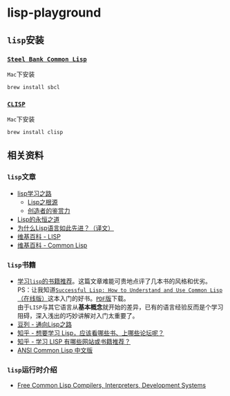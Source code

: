 lisp-playground
=======================

`lisp`安装
------------------

### [`Steel Bank Common Lisp`](http://www.sbcl.org/)

`Mac`下安装

```bash
brew install sbcl
```

### [`CLISP`](http://www.clisp.org/)

`Mac`下安装

```bash
brew install clisp
```

相关资料
-------------------

### `lisp`文章

- [lisp学习之路](http://daiyuwen.freeshell.org/gb/lisp.html)
    - [Lisp之根源](http://daiyuwen.freeshell.org/gb/rol/roots_of_lisp.html)
    - [创造者的鉴赏力](http://daiyuwen.freeshell.org/gb/taste/taste.html)
- [Lisp的永恒之道](http://coolshell.cn/articles/7526.html)
- [为什么Lisp语言如此先进？（译文）](http://www.ruanyifeng.com/blog/2010/10/why_lisp_is_superior.html)
- [维基百科 - LISP](http://zh.wikipedia.org/wiki/LISP)
- [维基百科 - Common Lisp](http://zh.wikipedia.org/wiki/Common_Lisp)

### `lisp`书籍

- [学习`lisp`的书籍推荐](recommend-lisp-books.md)。这篇文章难能可贵地点评了几本书的风格和优劣。    
PS：让我知道[`Successful Lisp: How to Understand and Use Common Lisp`（在线版）](http://psg.com/~dlamkins/sl/contents.html)这本入门的好书。[`PDF`版](http://ebixio.com/online_docs/SuccessfulLisp.pdf)下载。   
由于`LISP`与其它语言从**基本概念**就开始的差异，已有的语言经验反而是个学习阻碍，深入浅出的巧妙讲解对入门太重要了。
- [豆列 - 通向Lisp之路](http://book.douban.com/doulist/1128439/)
- [知乎 - 想要学习 Lisp，应该看哪些书、上哪些论坛呢？](http://www.zhihu.com/question/19621539)
- [知乎 - 学习 LISP 有哪些网站或书籍推荐？](http://www.zhihu.com/question/19711404)
- [ANSI Common Lisp 中文版](http://acl.readthedocs.org/en/latest/zhCN/index.html)

### `lisp`运行时介绍

- [Free Common Lisp Compilers, Interpreters, Development Systems](http://www.thefreecountry.com/compilers/commonlisp.shtml)
